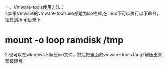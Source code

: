 一、Vmware-tools使用方法：   
1.如果Vmware的vmware-tools.iso都是为iso格式,在linux下可以执行以下命令，挂在到/tmp目录下   
# mount -o loop ramdisk /tmp
2.也可以在windows下解压iso文件，然后把里面的vmware-tools.tar.gz解压出来安装即可.  

